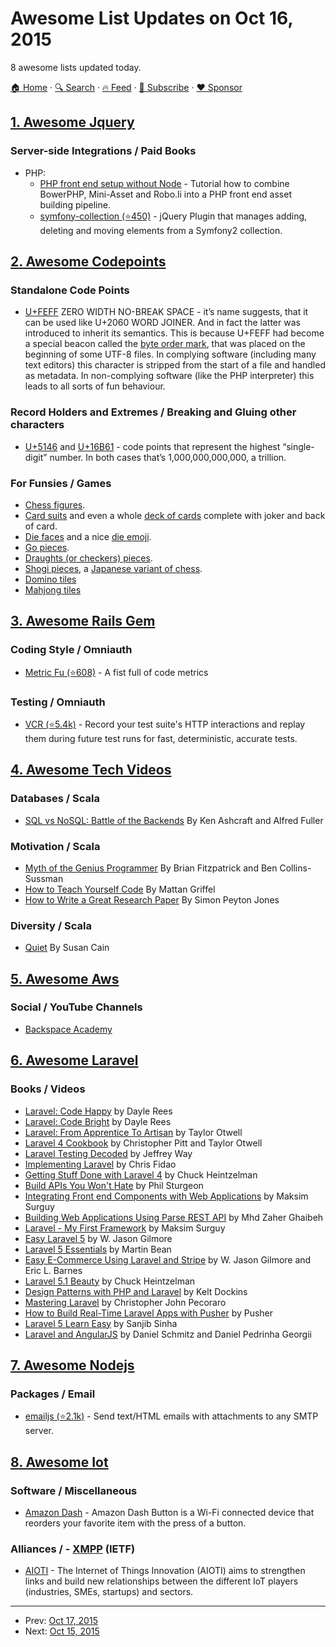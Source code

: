 # Awesome List Updates on Oct 16, 2015

8 awesome lists updated today.

[🏠 Home](/README.md) · [🔍 Search](https://www.trackawesomelist.com/search/) · [🔥 Feed](https://www.trackawesomelist.com/rss.xml) · [📮 Subscribe](https://trackawesomelist.us17.list-manage.com/subscribe?u=d2f0117aa829c83a63ec63c2f&id=36a103854c) · [❤️  Sponsor](https://github.com/sponsors/theowenyoung)



## [1. Awesome Jquery](/content/petk/awesome-jquery/README.md)

### Server-side Integrations / Paid Books

*   PHP:
    *   [PHP front end setup without Node](https://www.sitepoint.com/look-ma-no-nodejs-a-php-front-end-workflow-without-node/) - Tutorial how to combine BowerPHP, Mini-Asset and Robo.li into a PHP front end asset building pipeline.
    *   [symfony-collection (⭐450)](https://github.com/ninsuo/symfony-collection) - jQuery Plugin that manages adding, deleting and moving elements from a Symfony2 collection.

## [2. Awesome Codepoints](/content/Codepoints/awesome-codepoints/README.md)

### Standalone Code Points

*   [U+FEFF](https://codepoints.net/U+FEFF) ZERO WIDTH NO-BREAK SPACE - it’s name
    suggests, that it can be used like U+2060 WORD JOINER. And in fact the
    latter was introduced to inherit its semantics. This is because U+FEFF had
    become a special beacon called the [byte order
    mark](https://en.wikipedia.org/wiki/Byte_order_mark), that was placed on
    the beginning of some UTF-8 files. In complying software (including many
    text editors) this character is stripped from the start of a file and
    handled as metadata. In non-complying software (like the PHP interpreter)
    this leads to all sorts of fun behaviour.

### Record Holders and Extremes / Breaking and Gluing other characters

*   [U+5146](https://codepoints.net/U+5146) and
    [U+16B61](https://codepoints.net/U+16B61) - code points that represent the
    highest “single-digit” number. In both cases that’s 1,000,000,000,000, a
    trillion.

### For Funsies / Games

*   [Chess figures](https://codepoints.net/U+2654..U+265F).
*   [Card suits](https://codepoints.net/U+2660..U+2667) and even a whole [deck of
    cards](https://codepoints.net/playing_cards) complete with joker and back
    of card.
*   [Die faces](https://codepoints.net/U+2680..U+2685) and a nice [die
    emoji](https://codepoints.net/U+1F3B2).
*   [Go pieces](https://codepoints.net/U+2686..U+2689).
*   [Draughts (or checkers) pieces](https://codepoints.net/U+26C0..U+26C3).
*   [Shogi pieces](https://codepoints.net/U+2616,U+2617,U+26C9,U+26CA), a
    [Japanese variant of chess](https://en.wikipedia.org/wiki/Shogi).
*   [Domino tiles](https://codepoints.net/domino_tiles)
*   [Mahjong tiles](https://codepoints.net/mahjong_tiles)

## [3. Awesome Rails Gem](/content/hothero/awesome-rails-gem/README.md)

### Coding Style / Omniauth

*   [Metric Fu (⭐608)](https://github.com/metricfu/metric_fu) - A fist full of code metrics

### Testing / Omniauth

*   [VCR (⭐5.4k)](https://github.com/vcr/vcr) - Record your test suite's HTTP interactions and replay them during future test runs for fast, deterministic, accurate tests.

## [4. Awesome Tech Videos](/content/lucasviola/awesome-tech-videos/README.md)

### Databases / Scala

*   [SQL vs NoSQL: Battle of the Backends](https://www.youtube.com/watch?v=rRoy6I4gKWU) By Ken Ashcraft and Alfred Fuller

### Motivation / Scala

*   [Myth of the Genius Programmer](https://www.youtube.com/watch?v=0SARbwvhupQ) By Brian Fitzpatrick and Ben Collins-Sussman
*   [How to Teach Yourself Code](https://www.youtube.com/watch?v=T0qAjgQFR4c) By Mattan Griffel
*   [How to Write a Great Research Paper](https://www.youtube.com/watch?v=g3dkRsTqdDA) By Simon Peyton Jones

### Diversity / Scala

*   [Quiet](https://www.youtube.com/watch?v=AzlCIS072_Y) By Susan Cain

## [5. Awesome Aws](/content/donnemartin/awesome-aws/README.md)

### Social / YouTube Channels

*   [Backspace Academy](https://www.youtube.com/channel/UCav3fsasRc5VOqvZiT5avgw)

## [6. Awesome Laravel](/content/chiraggude/awesome-laravel/README.md)

### Books / Videos

*   [Laravel: Code Happy](https://leanpub.com/codehappy) by Dayle Rees
*   [Laravel: Code Bright](https://leanpub.com/codebright) by Dayle Rees
*   [Laravel: From Apprentice To Artisan](https://leanpub.com/laravel) by Taylor Otwell
*   [Laravel 4 Cookbook](https://leanpub.com/laravel4cookbook) by Christopher Pitt and Taylor Otwell
*   [Laravel Testing Decoded](https://leanpub.com/laravel-testing-decoded) by Jeffrey Way
*   [Implementing Laravel](https://leanpub.com/implementinglaravel) by Chris Fidao
*   [Getting Stuff Done with Laravel 4](https://leanpub.com/gettingstuffdonelaravel) by Chuck Heintzelman
*   [Build APIs You Won't Hate](https://leanpub.com/build-apis-you-wont-hate) by Phil Sturgeon
*   [Integrating Front end Components with Web Applications](https://leanpub.com/frontend) by Maksim Surguy
*   [Building Web Applications Using Parse REST API](https://leanpub.com/building-web-applications-using-parse-rest-api) by Mhd Zaher Ghaibeh
*   [Laravel - My First Framework](https://leanpub.com/laravel-first-framework) by Maksim Surguy
*   [Easy Laravel 5](https://leanpub.com/easylaravel/) by W. Jason Gilmore
*   [Laravel 5 Essentials](https://www.packtpub.com/web-development/laravel-5-essentials) by Martin Bean
*   [Easy E-Commerce Using Laravel and Stripe](https://leanpub.com/easyecommerce) by W. Jason Gilmore and Eric L. Barnes
*   [Laravel 5.1 Beauty](https://leanpub.com/l5-beauty) by Chuck Heintzelman
*   [Design Patterns with PHP and Laravel](https://leanpub.com/larasign) by Kelt Dockins
*   [Mastering Laravel](https://www.packtpub.com/web-development/mastering-laravel) by Christopher John Pecoraro
*   [How to Build Real-Time Laravel Apps with Pusher](http://pusher-community.github.io/real-time-laravel/) by Pusher
*   [Laravel 5 Learn Easy](https://leanpub.com/laravel5learneasy) by Sanjib Sinha
*   [Laravel and AngularJS](https://leanpub.com/laravel-and-angularjs) by Daniel Schmitz and Daniel Pedrinha Georgii

## [7. Awesome Nodejs](/content/sindresorhus/awesome-nodejs/README.md)

### Packages / Email

*   [emailjs (⭐2.1k)](https://github.com/eleith/emailjs) - Send text/HTML emails with attachments to any SMTP server.

## [8. Awesome Iot](/content/HQarroum/awesome-iot/README.md)

### Software / Miscellaneous

*   [Amazon Dash](https://fresh.amazon.com/dash/) - Amazon Dash Button is a Wi-Fi connected device that reorders your favorite item with the press of a button.

### Alliances / \- [XMPP](https://en.wikipedia.org/wiki/XMPP) (IETF)

*   [AIOTI](http://www.meet-iot.eu/Alliance-for-Internet-of-Things-Innovation-AIOTI.html) - The Internet of Things Innovation (AIOTI) aims to strengthen links and build new relationships between the different IoT players (industries, SMEs, startups) and sectors.

---

- Prev: [Oct 17, 2015](/content/2015/10/17/README.md)
- Next: [Oct 15, 2015](/content/2015/10/15/README.md)